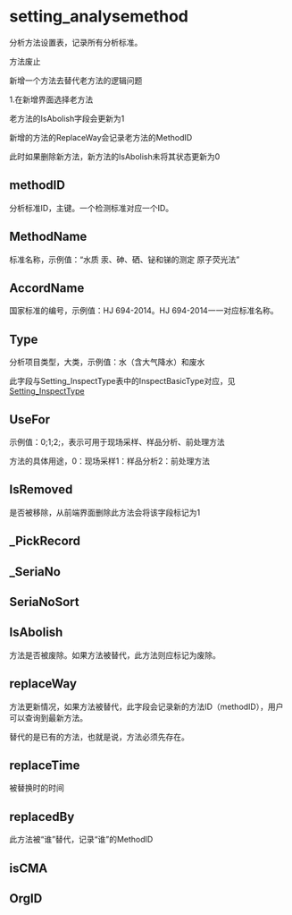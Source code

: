 # setting_analysemethod

分析方法设置表，记录所有分析标准。

方法废止

新增一个方法去替代老方法的逻辑问题

1.在新增界面选择老方法

老方法的IsAbolish字段会更新为1

新增的方法的ReplaceWay会记录老方法的MethodID

此时如果删除新方法，新方法的IsAbolish未将其状态更新为0

## methodID

分析标准ID，主键。一个检测标准对应一个ID。

## MethodName

标准名称，示例值：“水质 汞、砷、硒、铋和锑的测定 原子荧光法”

## AccordName

国家标准的编号，示例值：HJ 694-2014。HJ 694-2014一一对应标准名称。

## Type

分析项目类型，大类，示例值：水（含大气降水）和废水

此字段与Setting_InspectType表中的InspectBasicType对应，见[Setting_InspectType](Setting_InspectType检测项目类别分类.md/#InspectBasicType)

## UseFor

示例值：0;1;2;，表示可用于现场采样、样品分析、前处理方法

方法的具体用途，0：现场采样1：样品分析2：前处理方法

## IsRemoved

是否被移除，从前端界面删除此方法会将该字段标记为1

## _PickRecord

## _SeriaNo

## SeriaNoSort

## IsAbolish

方法是否被废除。如果方法被替代，此方法则应标记为废除。

## replaceWay

方法更新情况，如果方法被替代，此字段会记录新的方法ID（methodID），用户可以查询到最新方法。

替代的是已有的方法，也就是说，方法必须先存在。

## replaceTime

被替换时的时间

## replacedBy

此方法被“谁”替代，记录“谁”的MethodID

## isCMA

## OrgID



















